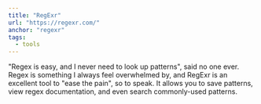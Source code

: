```yaml
---
title: "RegExr"
url: "https://regexr.com/"
anchor: "regexr"
tags:
  - tools
---
```


"Regex is easy, and I never need to look up patterns", said no one ever. Regex is something I always feel overwhelmed by, and RegExr is an excellent tool to "ease the pain", so to speak. It allows you to save patterns, view regex documentation, and even search commonly-used patterns.
